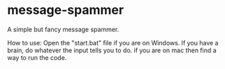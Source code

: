 # message-spammer

A simple but fancy message spammer.

How to use:
Open the "start.bat" file if you are on Windows. If you have a brain, do whatever the input tells you to do.
if you are on mac then find a way to run the code.

